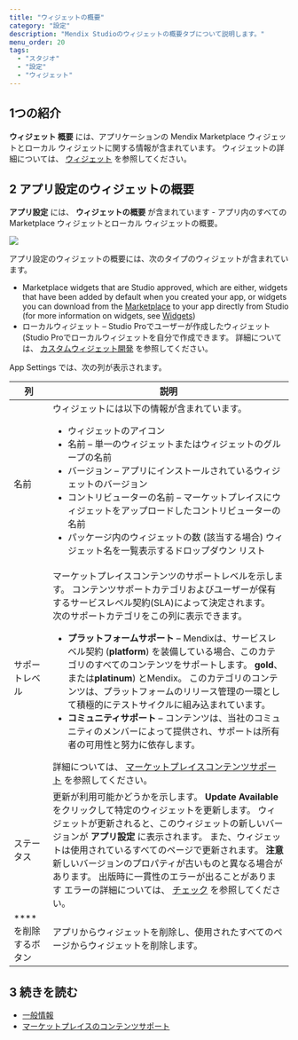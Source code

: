 ```yaml
---
title: "ウィジェットの概要"
category: "設定"
description: "Mendix Studioのウィジェットの概要タブについて説明します。"
menu_order: 20
tags:
  - "スタジオ"
  - "設定"
  - "ウィジェット"
---
```


## 1つの紹介

**ウィジェット 概要** には、アプリケーションの Mendix Marketplace ウィジェットとローカル ウィジェットに関する情報が含まれています。 ウィジェットの詳細については、 [ウィジェット](page-editor-widgets) を参照してください。

## 2 アプリ設定のウィジェットの概要

**アプリ設定** には、 **ウィジェットの概要** が含まれています - アプリ内のすべての Marketplace ウィジェットとローカル ウィジェットの概要。

![](attachments/settings-widget-overview/widget-overview.png)

アプリ設定のウィジェットの概要には、次のタイプのウィジェットが含まれています。

* Marketplace widgets that are Studio approved, which are either, widgets that have been added by default when you created your app, or widgets you can download from the [Marketplace](/appstore/) to your app directly from Studio (for more information on widgets, see [Widgets](page-editor-widgets))
* ローカルウィジェット – Studio Proでユーザーが作成したウィジェット (Studio Proでローカルウィジェットを自分で作成できます。 詳細については、 [カスタムウィジェット開発](/howto7/widget-development/) を参照してください。

App Settings では、次の列が表示されます。

| 列             | 説明                                                                                                                                                                                                                                                      |
| ------------- | ------------------------------------------------------------------------------------------------------------------------------------------------------------------------------------------------------------------------------------------------------- |
| 名前            | ウィジェットには以下の情報が含まれています。 <ul><li>ウィジェットのアイコン</li><li> 名前 – 単一のウィジェットまたはウィジェットのグループの名前</li><li>バージョン – アプリにインストールされているウィジェットのバージョン <li>コントリビューターの名前 – マーケットプレイスにウィジェットをアップロードしたコントリビューターの名前</li><li>パッケージ内のウィジェットの数 (該当する場合) ウィジェット名を一覧表示するドロップダウン リスト</li>                                        |
| サポートレベル       | マーケットプレイスコンテンツのサポートレベルを示します。 コンテンツサポートカテゴリおよびユーザーが保有するサービスレベル契約(SLA)によって決定されます。<br />次のサポートカテゴリをこの列に表示できます。 <ul><li>**プラットフォームサポート** – Mendixは、サービスレベル契約 (**platform**) を装備している場合、このカテゴリのすべてのコンテンツをサポートします。 **gold**、または**platinum**) とMendix。 このカテゴリのコンテンツは、プラットフォームのリリース管理の一環として積極的にテストサイクルに組み込まれています。 </li><li>**コミュニティサポート** – コンテンツは、当社のコミュニティのメンバーによって提供され、サポートは所有者の可用性と努力に依存します。 </li></ul> 詳細については、 [マーケットプレイスコンテンツサポート](/appstore/general/app-store-content-support) を参照してください。                         |
| ステータス         | 更新が利用可能かどうかを示します。 **Update Available** をクリックして特定のウィジェットを更新します。 ウィジェットが更新されると、このウィジェットの新しいバージョンが **アプリ設定** に表示されます。 また、ウィジェットは使用されているすべてのページで更新されます。 **注意** 新しいバージョンのプロパティが古いものと異なる場合があります。 出版時に一貫性のエラーが出ることがあります エラーの詳細については、 [チェック](checks) を参照してください。 |
| **** を削除するボタン | アプリからウィジェットを削除し、使用されたすべてのページからウィジェットを削除します。                                                                                                                                                                                                             |

## 3 続きを読む

* [一般情報](general)
* [マーケットプレイスのコンテンツサポート](/appstore/general/app-store-content-support)
